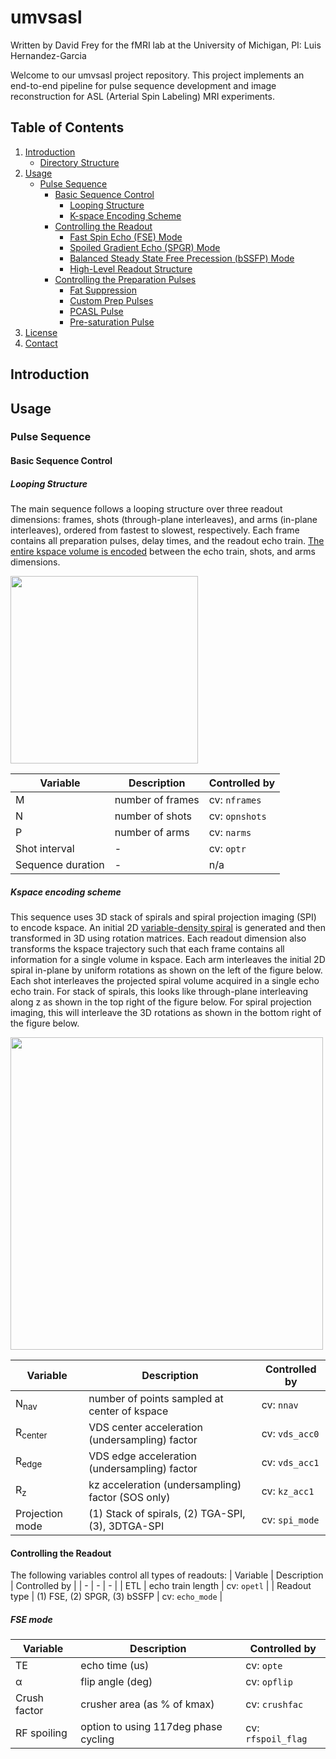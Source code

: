 # umvsasl
Written by David Frey for the fMRI lab at the University of Michigan, PI: Luis Hernandez-Garcia

Welcome to our umvsasl project repository. This project implements an end-to-end pipeline for pulse sequence development and image reconstruction for ASL (Arterial Spin Labeling) MRI experiments.

## Table of Contents
1. [Introduction](#introduction)
    - [Directory Structure](#directory-structure)
2. [Usage](#usage)
    - [Pulse Sequence](#pulse-sequence)
        - [Basic Sequence Control](#basic-sequence-control)
            - [Looping Structure](#looping-structure)
            - [K-space Encoding Scheme](#kspace-encoding-scheme)
        - [Controlling the Readout](#controlling-the-readout)
            - [Fast Spin Echo (FSE) Mode](#fse-mode)
            - [Spoiled Gradient Echo (SPGR) Mode](#spgr-mode)
            - [Balanced Steady State Free Precession (bSSFP) Mode](#bssfp-mode)
            - [High-Level Readout Structure](#high-level-readout-structure)
        - [Controlling the Preparation Pulses](#prep-pulses)
            - [Fat Suppression](#fat-suppression)
            - [Custom Prep Pulses](#custom-prep-pulses)
            - [PCASL Pulse](#pcasl-pulse)
            - [Pre-saturation Pulse](#pre-saturation-pulse)
3. [License](#license)
4. [Contact](#contact)

## Introduction

## Usage

### Pulse Sequence

#### Basic Sequence Control

##### Looping Structure
The main sequence follows a looping structure over three readout dimensions: frames, shots (through-plane interleaves), and arms (in-plane interleaves), ordered from fastest to slowest, respectively. Each frame contains all preparation pulses, delay times, and the readout echo train. [The entire kspace volume is encoded](#kspace-encoding-scheme) between the echo train, shots, and arms dimensions.

<img width="300" src="https://github.com/user-attachments/assets/3e301dd8-2dc4-4241-bfb1-1efa7e5062d6">

| Variable | Description | Controlled by |
| - | - | - |
| M | number of frames | cv: `nframes` |
| N | number of shots | cv: `opnshots` |
| P | number of arms | cv: `narms` |
| Shot interval | - | cv: `optr` |
| Sequence duration | - | n/a |

##### Kspace encoding scheme
This sequence uses 3D stack of spirals and spiral projection imaging (SPI) to encode kspace.
An initial 2D [variable-density spiral](https://www.researchgate.net/publication/5925197_Fast_3D_imaging_using_variable-density_spiral_trajectories_with_applications_to_limb_perfusion) is generated and then transformed in 3D using rotation matrices.
Each readout dimension also transforms the kspace trajectory such that each frame contains all information for a single volume in kspace.
Each arm interleaves the initial 2D spiral in-plane by uniform rotations as shown on the left of the figure below.
Each shot interleaves the projected spiral volume acquired in a single echo echo train. For stack of spirals, this looks like through-plane interleaving along z as shown in the top right of the figure below. For spiral projection imaging, this will interleave the 3D rotations as shown in the bottom right of the figure below.

<img width="500" src="https://github.com/user-attachments/assets/7e6ae57e-08ae-4ccd-9616-3332802ce290">

| Variable | Description | Controlled by |
| - | - | - |
| N<sub>nav</sub> | number of points sampled at center of kspace | cv: `nnav` |
| R<sub>center</sub> | VDS center acceleration (undersampling) factor | cv: `vds_acc0` |
| R<sub>edge</sub> | VDS edge acceleration (undersampling) factor | cv: `vds_acc1` |
| R<sub>z</sub> | kz acceleration (undersampling) factor (SOS only) | cv: `kz_acc1` |
| Projection mode | (1) Stack of spirals, (2) TGA-SPI, (3), 3DTGA-SPI | cv: `spi_mode` |

#### Controlling the Readout
The following variables control all types of readouts:
| Variable | Description | Controlled by |
| - | - | - |
| ETL | echo train length | cv: `opetl` |
| Readout type | (1) FSE, (2) SPGR, (3) bSSFP | cv: `echo_mode` |

##### FSE mode
| Variable | Description | Controlled by |
| - | - | - |
| TE | echo time (us) | cv: `opte` |
| α | flip angle (deg) | cv: `opflip` |
| Crush factor | crusher area (as % of kmax) | cv: `crushfac` |
| RF spoiling | option to using 117deg phase cycling | cv: `rfspoil_flag` |
